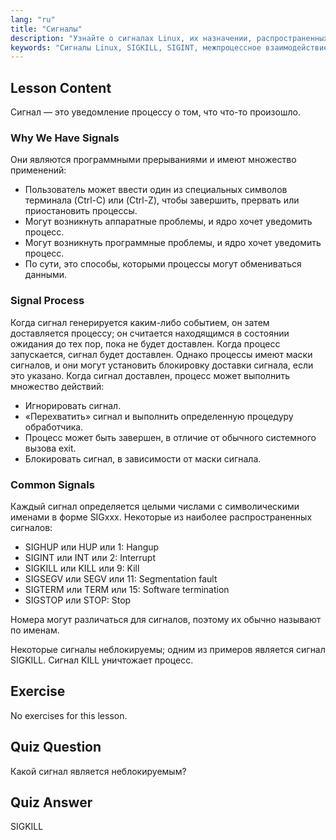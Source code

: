 ```yaml
---
lang: "ru"
title: "Сигналы"
description: "Узнайте о сигналах Linux, их назначении, распространенных типах, таких как SIGINT и SIGKILL, и о том, как процессы их обрабатывают. Изучите основы сигналов для лучшего управления Linux."
keywords: "Сигналы Linux, SIGKILL, SIGINT, межпроцессное взаимодействие, учебник Linux, Linux для начинающих, руководство по Linux"
---
```


## Lesson Content

Сигнал — это уведомление процессу о том, что что-то произошло.

### Why We Have Signals

Они являются программными прерываниями и имеют множество применений:

- Пользователь может ввести один из специальных символов терминала (Ctrl-C) или (Ctrl-Z), чтобы завершить, прервать или приостановить процессы.
- Могут возникнуть аппаратные проблемы, и ядро хочет уведомить процесс.
- Могут возникнуть программные проблемы, и ядро хочет уведомить процесс.
- По сути, это способы, которыми процессы могут обмениваться данными.

### Signal Process

Когда сигнал генерируется каким-либо событием, он затем доставляется процессу; он считается находящимся в состоянии ожидания до тех пор, пока не будет доставлен. Когда процесс запускается, сигнал будет доставлен. Однако процессы имеют маски сигналов, и они могут установить блокировку доставки сигнала, если это указано. Когда сигнал доставлен, процесс может выполнить множество действий:

- Игнорировать сигнал.
- «Перехватить» сигнал и выполнить определенную процедуру обработчика.
- Процесс может быть завершен, в отличие от обычного системного вызова exit.
- Блокировать сигнал, в зависимости от маски сигнала.

### Common Signals

Каждый сигнал определяется целыми числами с символическими именами в форме SIGxxx. Некоторые из наиболее распространенных сигналов:

- SIGHUP или HUP или 1: Hangup
- SIGINT или INT или 2: Interrupt
- SIGKILL или KILL или 9: Kill
- SIGSEGV или SEGV или 11: Segmentation fault
- SIGTERM или TERM или 15: Software termination
- SIGSTOP или STOP: Stop

Номера могут различаться для сигналов, поэтому их обычно называют по именам.

Некоторые сигналы неблокируемы; одним из примеров является сигнал SIGKILL. Сигнал KILL уничтожает процесс.

## Exercise

No exercises for this lesson.

## Quiz Question

Какой сигнал является неблокируемым?

## Quiz Answer

SIGKILL
